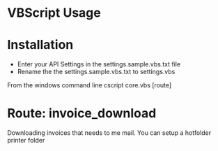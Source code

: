 # VBScript Usage 

# Installation
- Enter your API Settings in the settings.sample.vbs.txt file
- Rename the the settings.sample.vbs.txt to settings.vbs

From the windows command line
cscript core.vbs [route]


# Route: invoice_download
Downloading invoices that needs to me mail. You can setup a hotfolder printer folder

